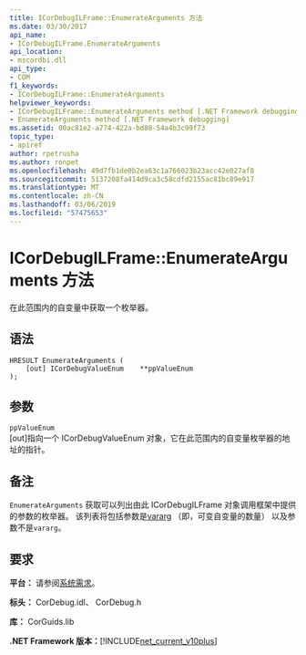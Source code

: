 ```yaml
---
title: ICorDebugILFrame::EnumerateArguments 方法
ms.date: 03/30/2017
api_name:
- ICorDebugILFrame.EnumerateArguments
api_location:
- mscordbi.dll
api_type:
- COM
f1_keywords:
- ICorDebugILFrame::EnumerateArguments
helpviewer_keywords:
- ICorDebugILFrame::EnumerateArguments method [.NET Framework debugging]
- EnumerateArguments method [.NET Framework debugging]
ms.assetid: 00ac81e2-a774-422a-bd88-54a4b3c99f73
topic_type:
- apiref
author: rpetrusha
ms.author: ronpet
ms.openlocfilehash: 49d7fb1de0b2ea63c1a766023b23acc42e027af8
ms.sourcegitcommit: 5137208fa414d9ca3c58cdfd2155ac81bc89e917
ms.translationtype: MT
ms.contentlocale: zh-CN
ms.lasthandoff: 03/06/2019
ms.locfileid: "57475653"
---
```

# <a name="icordebugilframeenumeratearguments-method"></a>ICorDebugILFrame::EnumerateArguments 方法
在此范围内的自变量中获取一个枚举器。  
  
## <a name="syntax"></a>语法  
  
```  
HRESULT EnumerateArguments (  
    [out] ICorDebugValueEnum    **ppValueEnum  
);  
```  
  
## <a name="parameters"></a>参数  
 `ppValueEnum`  
 [out]指向一个 ICorDebugValueEnum 对象，它在此范围内的自变量枚举器的地址的指针。  
  
## <a name="remarks"></a>备注  
 `EnumerateArguments` 获取可以列出由此 ICorDebugILFrame 对象调用框架中提供的参数的枚举器。 该列表将包括参数是[vararg](/cpp/windows/vararg) （即，可变自变量的数量） 以及参数不是`vararg`。  
  
## <a name="requirements"></a>要求  
 **平台：** 请参阅[系统需求](../../../../docs/framework/get-started/system-requirements.md)。  
  
 **标头：** CorDebug.idl、 CorDebug.h  
  
 **库：** CorGuids.lib  
  
 **.NET Framework 版本：**[!INCLUDE[net_current_v10plus](../../../../includes/net-current-v10plus-md.md)]
